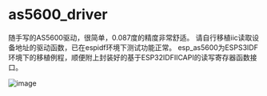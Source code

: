 # as5600_driver
随手写的AS5600驱动，很简单，0.087度的精度非常舒适。
请自行移植iic读取设备地址的驱动函数，已在espidf环境下测试功能正常。
esp_as5600为ESPS3IDF环境下的移植例程，顺便附上封装好的基于ESP32IDFIICAPI的读写寄存器函数接口。

![image](https://github.com/user-attachments/assets/eed2e79b-8f37-4d22-96b3-db361a69431a)
